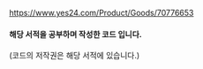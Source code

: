 https://www.yes24.com/Product/Goods/70776653 
#### 해당 서적을 공부하며 작성한 코드 입니다. 
(코드의 저작권은 해당 서적에 있습니다.)
